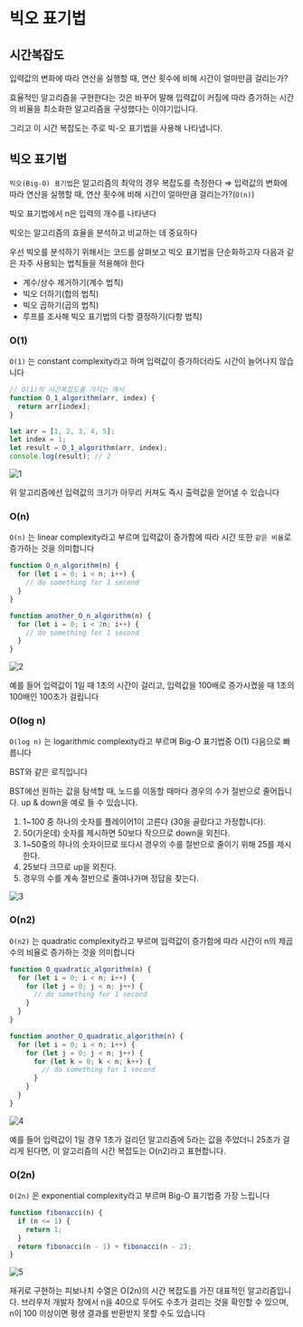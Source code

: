 # 빅오 표기법

## 시간복잡도

입력값의 변화에 따라 연산을 실행할 때, 연산 횟수에 비해 시간이 얼마만큼 걸리는가?

효율적인 알고리즘을 구현한다는 것은 바꾸어 말해 입력값이 커짐에 따라 증가하는 시간의 비율을 최소화한 알고리즘을 구성했다는 이야기입니다.

그리고 이 시간 복잡도는 주로 빅-오 표기법을 사용해 나타냅니다.

## 빅오 표기법

`빅오(Big-O) 표기법`은 알고리즘의 최악의 경우 복잡도를 측정한다 ⇒ 입력값의 변화에 따라 연산을 실행할 때, 연산 횟수에 비해 시간이 얼마만큼 걸리는가?(`O(n)`)

빅오 표기법에서 n은 입력의 개수를 나타낸다

빅오는 알고리즘의 효율을 분석하고 비교하는 데 중요하다

우선 빅오를 분석하기 위해서는 코드를 살펴보고 빅오 표기법을 단순화하고자 다음과 같은 자주 사용되는 법칙들을 적용해야 한다

- 계수/상수 제거하기(계수 법칙)
- 빅오 더하기(합의 법칙)
- 빅오 곱하기(곱의 법칙)
- 루프를 조사해 빅오 표기법의 다항 결정하기(다항 법칙)

### O(1)

`O(1)` 는 constant complexity라고 하며 입력값이 증가하더라도 시간이 늘어나지 않습니다

```jsx
// O(1)의 시간복잡도를 가지는 예시
function O_1_algorithm(arr, index) {
  return arr[index];
}

let arr = [1, 2, 3, 4, 5];
let index = 1;
let result = O_1_algorithm(arr, index);
console.log(result); // 2
```

![1](/githubpage\assets\img\bigO\Untitled.png)

위 알고리즘에선 입력값의 크기가 아무리 커져도 즉시 출력값을 얻어낼 수 있습니다

### O(n)

`O(n)` 는 linear complexity라고 부르며 입력값이 증가함에 따라 시간 또한 `같은 비율`로 증가하는 것을 의미합니다

```jsx
function O_n_algorithm(n) {
  for (let i = 0; i < n; i++) {
    // do something for 1 second
  }
}

function another_O_n_algorithm(n) {
  for (let i = 0; i < 2n; i++) {
    // do something for 1 second
  }
}
```

![2](/githubpage\assets\img\bigO\Untitled1.png)

예를 들어 입력값이 1일 때 1초의 시간이 걸리고, 입력값을 100배로 증가시켰을 때 1초의 100배인 100초가 걸립니다

### O(log n)

`O(log n)` 는 logarithmic complexity라고 부르며 Big-O 표기법중 O(1) 다음으로 빠릅니다

BST와 같은 로직입니다

BST에선 원하는 값을 탐색할 때, 노드를 이동할 때마다 경우의 수가 절반으로 줄어듭니다. up & down을 예로 들 수 있습니다.

1. 1~100 중 하나의 숫자를 플레이어1이 고른다 (30을 골랐다고 가정합니다).
2. 50(가운데) 숫자를 제시하면 50보다 작으므로 down을 외친다.
3. 1~50중의 하나의 숫자이므로 또다시 경우의 수를 절반으로 줄이기 위해 25를 제시한다.
4. 25보다 크므로 up을 외친다.
5. 경우의 수를 계속 절반으로 줄여나가며 정답을 찾는다.

![3](/githubpage\assets\img\bigO\Untitled2.png)

### O(n2)

`O(n2)` 는 quadratic complexity라고 부르며 입력값이 증가함에 따라 시간이 n의 제곱수의 비율로 증가하는 것을 의미합니다

```jsx
function O_quadratic_algorithm(n) {
  for (let i = 0; i < n; i++) {
    for (let j = 0; j < n; j++) {
      // do something for 1 second
    }
  }
}

function another_O_quadratic_algorithm(n) {
  for (let i = 0; i < n; i++) {
    for (let j = 0; j < n; j++) {
      for (let k = 0; k < n; k++) {
        // do something for 1 second
      }
    }
  }
}
```

![4](/githubpage\assets\img\bigO\Untitled3.png)

예를 들어 입력값이 1일 경우 1초가 걸리던 알고리즘에 5라는 값을 주었더니 25초가 걸리게 된다면, 이 알고리즘의 시간 복잡도는 O(n2)라고 표현합니다.

### O(2n)

`O(2n)` 은 exponential complexity라고 부르며 Big-O 표기법중 가장 느립니다

```jsx
function fibonacci(n) {
  if (n <= 1) {
    return 1;
  }
  return fibonacci(n - 1) + fibonacci(n - 2);
}
```

![5](/githubpage\assets\img\bigO\Untitled4.png)

재귀로 구현하는 피보나치 수열은 O(2n)의 시간 복잡도를 가진 대표적인 알고리즘입니다.
브라우저 개발자 창에서 n을 40으로 두어도 수초가 걸리는 것을 확인할 수 있으며, n이 100 이상이면 평생 결과를 반환받지 못할 수도 있습니다
